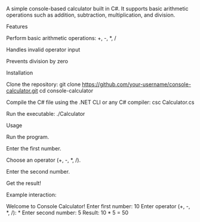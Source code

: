  A simple console-based calculator built in C#. It supports basic arithmetic operations such as addition, subtraction, multiplication, and division.

Features

Perform basic arithmetic operations: +, -, *, /

Handles invalid operator input

Prevents division by zero

Installation

Clone the repository:
git clone https://github.com/your-username/console-calculator.git cd console-calculator

Compile the C# file using the .NET CLI or any C# compiler:
csc Calculator.cs

Run the executable:
./Calculator

Usage

Run the program.

Enter the first number.

Choose an operator (+, -, *, /).

Enter the second number.

Get the result!

Example interaction:

Welcome to Console Calculator! Enter first number: 10 Enter operator (+, -, *, /): * Enter second number: 5 Result: 10 * 5 = 50
